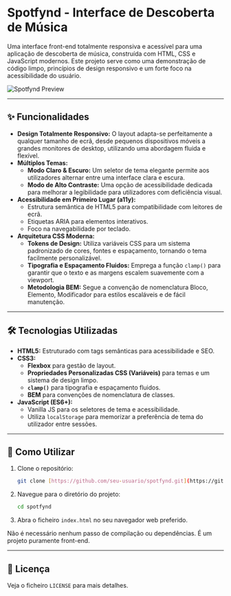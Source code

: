 # Spotfynd - Interface de Descoberta de Música

Uma interface front-end totalmente responsiva e acessível para uma aplicação de descoberta de música, construída com HTML, CSS e JavaScript modernos. Este projeto serve como uma demonstração de código limpo, princípios de design responsivo e um forte foco na acessibilidade do usuário.

![Spotfynd Preview](https://storage.googleapis.com/gemini-prod-us-west1-assets/e6034c44243b35a3/spotfynd_demo.gif)

---

## ✨ Funcionalidades

* **Design Totalmente Responsivo:** O layout adapta-se perfeitamente a qualquer tamanho de ecrã, desde pequenos dispositivos móveis a grandes monitores de desktop, utilizando uma abordagem fluida e flexível.
* **Múltiplos Temas:**
    * **Modo Claro & Escuro:** Um seletor de tema elegante permite aos utilizadores alternar entre uma interface clara e escura.
    * **Modo de Alto Contraste:** Uma opção de acessibilidade dedicada para melhorar a legibilidade para utilizadores com deficiência visual.
* **Acessibilidade em Primeiro Lugar (a11y):**
    * Estrutura semântica de HTML5 para compatibilidade com leitores de ecrã.
    * Etiquetas ARIA para elementos interativos.
    * Foco na navegabilidade por teclado.
* **Arquitetura CSS Moderna:**
    * **Tokens de Design:** Utiliza variáveis CSS para um sistema padronizado de cores, fontes e espaçamento, tornando o tema facilmente personalizável.
    * **Tipografia e Espaçamento Fluidos:** Emprega a função `clamp()` para garantir que o texto e as margens escalem suavemente com a viewport.
    * **Metodologia BEM:** Segue a convenção de nomenclatura Bloco, Elemento, Modificador para estilos escaláveis e de fácil manutenção.

---

## 🛠️ Tecnologias Utilizadas

* **HTML5:** Estruturado com tags semânticas para acessibilidade e SEO.
* **CSS3:**
    * **Flexbox** para gestão de layout.
    * **Propriedades Personalizadas CSS (Variáveis)** para temas e um sistema de design limpo.
    * **`clamp()`** para tipografia e espaçamento fluidos.
    * **BEM** para convenções de nomenclatura de classes.
* **JavaScript (ES6+):**
    * Vanilla JS para os seletores de tema e acessibilidade.
    * Utiliza `localStorage` para memorizar a preferência de tema do utilizador entre sessões.

---

## 🚀 Como Utilizar

1.  Clone o repositório:
    ```bash
    git clone [https://github.com/seu-usuario/spotfynd.git](https://github.com/seu-usuario/spotfynd.git)
    ```
2.  Navegue para o diretório do projeto:
    ```bash
    cd spotfynd
    ```
3.  Abra o ficheiro `index.html` no seu navegador web preferido.

Não é necessário nenhum passo de compilação ou dependências. É um projeto puramente front-end.

---

## 📜 Licença

Veja o ficheiro `LICENSE` para mais detalhes.
